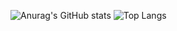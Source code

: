 ![Anurag's GitHub stats](https://github-readme-stats.vercel.app/api?username=QuocCuong2807&show_icons=true&theme=tokyonight)
![Top Langs](https://github-readme-stats.vercel.app/api/top-langs/?username=QuocCuong2807&layout=compact&theme=tokyonight)


